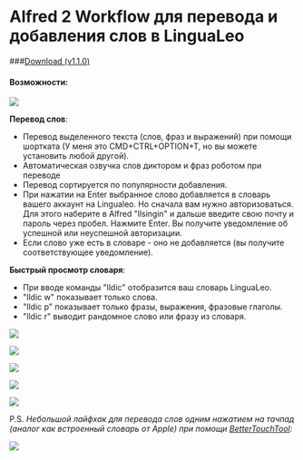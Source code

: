 # Alfred 2 Workflow для перевода и добавления слов в LinguaLeo

###[Download (v1.1.0)](https://github.com/PazzaVlad/alfred-lingualeo/releases/download/1.1.0/LinguaLeo.Translate.alfredworkflow?raw=true)

#### Возможности:

![](https://github.com/PazzaVlad/alfred-lingualeo/blob/master/screenshots/alfred_1.jpg)

**Перевод слов**:
- Перевод выделенного текста (слов, фраз и выражений) при помощи шортката (У меня это CMD+CTRL+OPTION+T, но вы можете установить любой другой).
- Автоматическая озвучка слов диктором и фраз роботом при переводе
- Перевод сортируется по популярности добавления.
- При нажатии на Enter выбранное слово добавляется в словарь вашего аккаунт на Lingualeo. Но сначала вам нужно авторизоваться. Для этого наберите в Alfred "llsingin" и дальше введите свою почту и пароль через пробел. Нажмите Enter. Вы получите уведомление об успешной или неуспешной авторизации.
- Если слово уже есть в словаре - оно не добавляется (вы получите соответствующее уведомление).

**Быстрый просмотр словаря**:
- При вводе команды "lldic" отобразится ваш словарь LinguaLeo.
- "lldic w" показывает только слова.
- "lldic p" показывает только фразы, выражения, фразовые глаголы.
- "lldic r" выводит рандомное слово или фразу из словаря.

![](https://github.com/PazzaVlad/alfred-lingualeo/blob/master/screenshots/alfred_2.jpg)

![](https://github.com/PazzaVlad/alfred-lingualeo/blob/master/screenshots/alfred_3.jpg)

![](https://github.com/PazzaVlad/alfred-lingualeo/blob/master/screenshots/alfred_4.jpg)

![](https://github.com/PazzaVlad/alfred-lingualeo/blob/master/screenshots/alfred_5.jpg)

![](https://github.com/PazzaVlad/alfred-lingualeo/blob/master/screenshots/alfred_6.jpg)

P.S. *Небольшой лайфхак для перевода слов одним нажатием на тачпад (аналог как встроенный словарь от Apple) при помощи [BetterTouchTool](https://www.boastr.net/downloads/):*

![](https://github.com/PazzaVlad/alfred-lingualeo/blob/master/screenshots/alfred_7.jpg)
